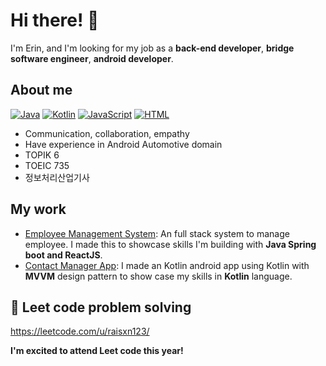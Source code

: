 # Hi there! 👋

I'm Erin, and I'm looking for my job as a **back-end developer**, **bridge software engineer**, **android developer**.

## About me
[![Java](https://img.shields.io/badge/Java-%23ED8B00.svg?logo=openjdk&logoColor=white)](#)
[![Kotlin](https://img.shields.io/badge/Kotlin-%237F52FF.svg?logo=kotlin&logoColor=white)](#)
[![JavaScript](https://img.shields.io/badge/JavaScript-F7DF1E?logo=javascript&logoColor=000)](#)
[![HTML](https://img.shields.io/badge/HTML-%23E34F26.svg?logo=html5&logoColor=white)](#)

* Communication, collaboration, empathy
* Have experience in Android Automotive domain
* TOPIK 6
* TOEIC 735
* 정보처리산업기사

## My work

* [Employee Management System](https://github.com/ErinNguyen27/Employee-Management-System.git): An full stack system to manage employee. I made this to showcase skills I'm building with **Java Spring boot and ReactJS**. 
* [Contact Manager App](https://github.com/ErinNguyen27/ContactManageApp.git): I made an Kotlin android app using Kotlin with **MVVM** design pattern to show case my skills in **Kotlin** language.

## 🚀 Leet code  problem solving

https://leetcode.com/u/raisxn123/


**I'm excited to attend Leet code this year!**

